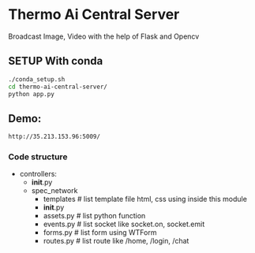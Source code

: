 # Thermo Ai Central Server
Broadcast Image, Video  with the help of Flask and Opencv
## SETUP With conda
```bash
./conda_setup.sh
cd thermo-ai-central-server/
python app.py

```
##  Demo:
```bash
http://35.213.153.96:5009/
```

### Code structure
 * controllers: 
    * __init__.py
    * spec_network
      * templates  # list template file html, css using inside this module
      * __init__.py
      * assets.py # list python function
      * events.py # list socket like socket.on, socket.emit
      * forms.py  # list form using WTForm
      * routes.py # list route like /home, /login, /chat